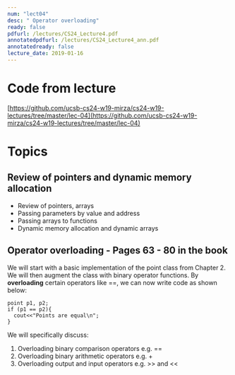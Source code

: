 ```yaml
---
num: "lect04"
desc: " Operator overloading"
ready: false
pdfurl: /lectures/CS24_Lecture4.pdf
annotatedpdfurl: /lectures/CS24_Lecture4_ann.pdf
annotatedready: false
lecture_date: 2019-01-16
---
```


# Code from lecture

[https://github.com/ucsb-cs24-w19-mirza/cs24-w19-lectures/tree/master/lec-04](https://github.com/ucsb-cs24-w19-mirza/cs24-w19-lectures/tree/master/lec-04)

# Topics

## Review of pointers and dynamic memory allocation
* Review of pointers, arrays
* Passing parameters by value and address
* Passing arrays to functions
* Dynamic memory allocation and dynamic arrays


## Operator overloading - Pages 63 - 80 in the book

We will start with a basic implementation of the point class from Chapter 2. We will then augment the class with binary operator functions. By **overloading** certain operators like ==, we can now write code as shown below:

```
point p1, p2;
if (p1 == p2){
  cout<<"Points are equal\n";
}
```
We will specifically discuss:

1. Overloading binary comparison operators e.g. ==
2. Overloading binary arithmetic operators e.g. +
3. Overloading output and input operators e.g. >> and <<







